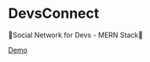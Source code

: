 # DevsConnect
🤝Social Network for Devs - MERN Stack👥

[Demo](https://immense-lake-27368.herokuapp.com)
